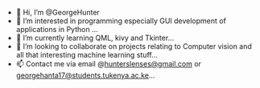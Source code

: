 - 👋 Hi, I’m @GeorgeHunter
- 👀 I’m interested in programming especially GUI development of applications in Python ...
- 🌱 I’m currently learning QML, kivy and Tkinter...
- 💞️ I’m looking to collaborate on projects relating to Computer vision and all that interesting machine learning stuff...
- 📫 Contact me via email @hunterslenses@gmail.com or georgehanta17@students.tukenya.ac.ke...

<!---
Georgehanta is a ✨ special ✨ repository because its `README.md` (this file) appears on your GitHub profile.
You can click the Preview link to take a look at your changes.
--->
